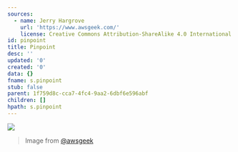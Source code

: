 ```yaml
---
sources:
  - name: Jerry Hargrove
    url: 'https://www.awsgeek.com/'
    license: Creative Commons Attribution-ShareAlike 4.0 International License
id: pinpoint
title: Pinpoint
desc: ''
updated: '0'
created: '0'
data: {}
fname: s.pinpoint
stub: false
parent: 1f759d8c-cca7-4fc4-9aa2-6dbf6e596abf
children: []
hpath: s.pinpoint
---
```

![](/assets/images/Amazon-Pinpoint_en.jpg)

> Image from [@awsgeek](https://www.awsgeek.com/Amazon-Pinpoint/)
